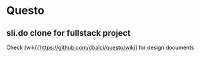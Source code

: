 # Questo

## sli.do clone for fullstack project

Check (wiki)[https://github.com/dbalci/questo/wiki] for design documents
